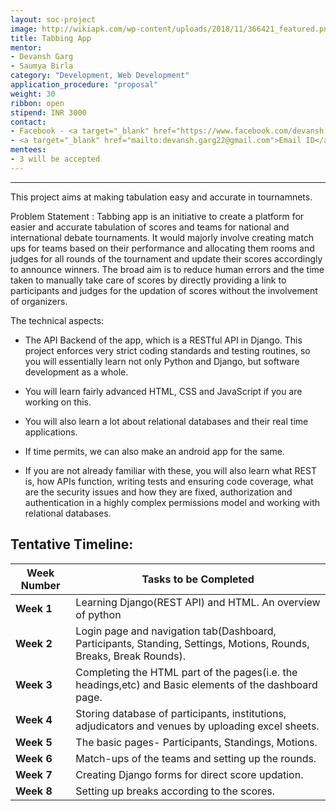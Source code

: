 ```yaml
---
layout: soc-project
image: http://wikiapk.com/wp-content/uploads/2018/11/366421_featured.png
title: Tabbing App
mentor:
- Devansh Garg
- Saumya Birla
category: "Development, Web Development"
application_procedure: "proposal"
weight: 30
ribbon: open
stipend: INR 3000
contact:
- Facebook - <a target="_blank" href="https://www.facebook.com/devansh.garg.549">Devansh Garg</a>
- <a target="_blank" href="mailto:devansh.garg22@gmail.com">Email ID</a> - devansh.garg22@gmail.com
mentees:
- 3 will be accepted
---
```


---
This project aims at making tabulation easy and accurate in tournamnets.

<!--break-->

Problem Statement : Tabbing app is an initiative to create a platform for easier and accurate tabulation of scores and teams for national  and international debate tournaments.
It would majorly involve creating match ups for teams based on their performance and allocating them rooms and judges for all rounds of the tournament and update their scores accordingly to announce winners. The broad aim is to reduce human errors and the time taken to manually take care of scores by directly providing a link to participants and judges for the updation of scores without the involvement of organizers. 

<!--break-->

The technical aspects:
- The API Backend of the app, which is a RESTful API in Django. This project enforces very strict coding standards and testing routines, so you will essentially learn not only Python and Django, but software development as a whole.

- You will learn fairly advanced HTML, CSS and JavaScript if you are working on this.

- You will also learn a lot about relational databases and their real time applications.
 
- If time permits, we can also make an android app for the same.

- If you are not already familiar with these, you will also learn what REST is, how APIs function, writing tests and ensuring code coverage, what are the security issues and how they are fixed, authorization and authentication in a highly complex permissions model and working with relational databases.

<!--break-->

## Tentative Timeline:

|Week Number  | Tasks to be Completed|
|--- | --- | 
|**Week 1** |Learning Django(REST API) and HTML. An overview of python|
|**Week 2** |Login page and navigation tab(Dashboard, Participants, Standing, Settings, Motions, Rounds, Breaks, Break Rounds).|
|**Week 3** |Completing the HTML part of the pages(i.e. the headings,etc) and       Basic elements of the dashboard page.|
|**Week 4** |Storing database of participants, institutions, adjudicators and venues by uploading excel sheets.|
|**Week 5** |The basic pages- Participants, Standings, Motions.|
|**Week 6** |Match-ups of the teams and setting up the rounds.|
|**Week 7** |Creating Django forms for direct score updation. |
|**Week 8** |Setting up breaks according to the scores.|


<!--break-->
